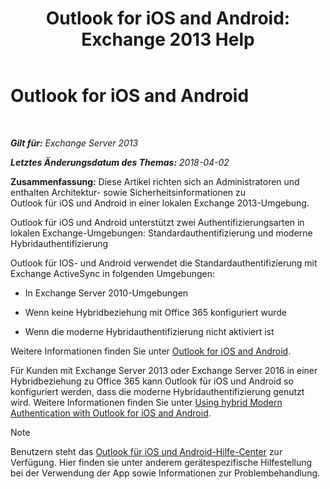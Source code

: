 ﻿---
title: 'Outlook for iOS and Android: Exchange 2013 Help'
TOCTitle: Outlook for iOS and Android
ms:assetid: 8b46e0bf-334d-44ed-bf20-eab605fdcae6
ms:mtpsurl: https://technet.microsoft.com/de-de/library/Mt846638(v=EXCHG.150)
ms:contentKeyID: 74520310
ms.date: 04/24/2018
mtps_version: v=EXCHG.150
ms.translationtype: HT
---

# Outlook for iOS and Android

 

_**Gilt für:** Exchange Server 2013_

_**Letztes Änderungsdatum des Themas:** 2018-04-02_

**Zusammenfassung:**  Diese Artikel richten sich an Administratoren und enthalten Architektur- sowie Sicherheitsinformationen zu Outlook für iOS und Android in einer lokalen Exchange 2013-Umgebung.

Outlook für iOS und Android unterstützt zwei Authentifizierungsarten in lokalen Exchange-Umgebungen: Standardauthentifizierung und moderne Hybridauthentifizierung

Outlook für IOS- und Android verwendet die Standardauthentifizierung mit Exchange ActiveSync in folgenden Umgebungen:

  - In Exchange Server 2010-Umgebungen

  - Wenn keine Hybridbeziehung mit Office 365 konfiguriert wurde

  - Wenn die moderne Hybridauthentifizierung nicht aktiviert ist

Weitere Informationen finden Sie unter [Outlook for iOS and Android](using-basic-authentication-with-outlook-for-ios-and-android-exchange-2013-help.md).

Für Kunden mit Exchange Server 2013 oder Exchange Server 2016 in einer Hybridbeziehung zu Office 365 kann Outlook für iOS und Android so konfiguriert werden, dass die moderne Hybridauthentifizierung genutzt wird. Weitere Informationen finden Sie unter [Using hybrid Modern Authentication with Outlook for iOS and Android](using-hybrid-modern-authentication-with-outlook-for-ios-and-android-exchange-2013-help.md).


> [!NOTE]
> Benutzern steht das <A href="https://support.office.com/de-de/article/outlook-for-ios-and-android-help-center-cd84214e-a5ac-4e95-9ea3-e07f78d0cde6">Outlook&nbsp;für&nbsp;iOS&nbsp;und&nbsp;Android-Hilfe-Center</A> zur Verfügung. Hier finden sie unter anderem gerätespezifische Hilfestellung bei der Verwendung der App sowie Informationen zur Problembehandlung.


